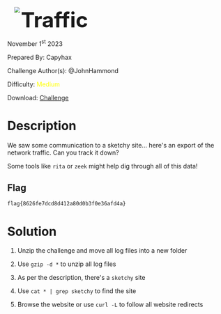 <img src="https://i.imgur.com/SPDalOx.png" style="margin-left: 20px; zoom: 80%;" align=left />        <font size="10">**Traffic**</font>

November 1<sup>st</sup> 2023

Prepared By: Capyhax

Challenge Author(s): @JohnHammond

Difficulty: <font color=yellow>Medium</font>

Download: [Challenge](https://github.com/Maclteration/Huntress-CTF-2023/raw/main/huntress-ctf-2023/forensics/%5BMedium%5D%20Traffic/traffic.7z)

# Description

We saw some communication to a sketchy site... here's an export of the network traffic. Can you track it down?

Some tools like `rita` or `zeek` might help dig through all of this data!

## Flag

`flag{8626fe7dcd8d412a80d0b3f0e36afd4a}`

# Solution

1. Unzip the challenge and move all log files into a new folder

2. Use `gzip -d *` to unzip all log files

3. As per the description, there's a `sketchy` site

4. Use `cat * | grep sketchy` to find the site

5. Browse the website or use `curl -L` to follow all website redirects

